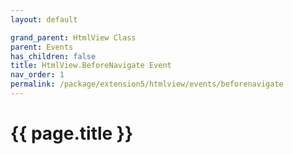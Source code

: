 ```yaml
---
layout: default

grand_parent: HtmlView Class
parent: Events
has_children: false
title: HtmlView.BeforeNavigate Event
nav_order: 1
permalink: /package/extension5/htmlview/events/beforenavigate
---
```

# {{ page.title }}
